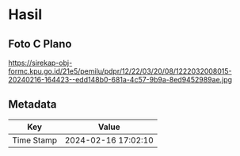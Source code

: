 # Hasil

## Foto C Plano

https://sirekap-obj-formc.kpu.go.id/21e5/pemilu/pdpr/12/22/03/20/08/1222032008015-20240216-164423--edd148b0-681a-4c57-9b9a-8ed9452989ae.jpg


## Metadata

| Key        | Value               |
| ---------- | ------------------- |
| Time Stamp | 2024-02-16 17:02:10 |



